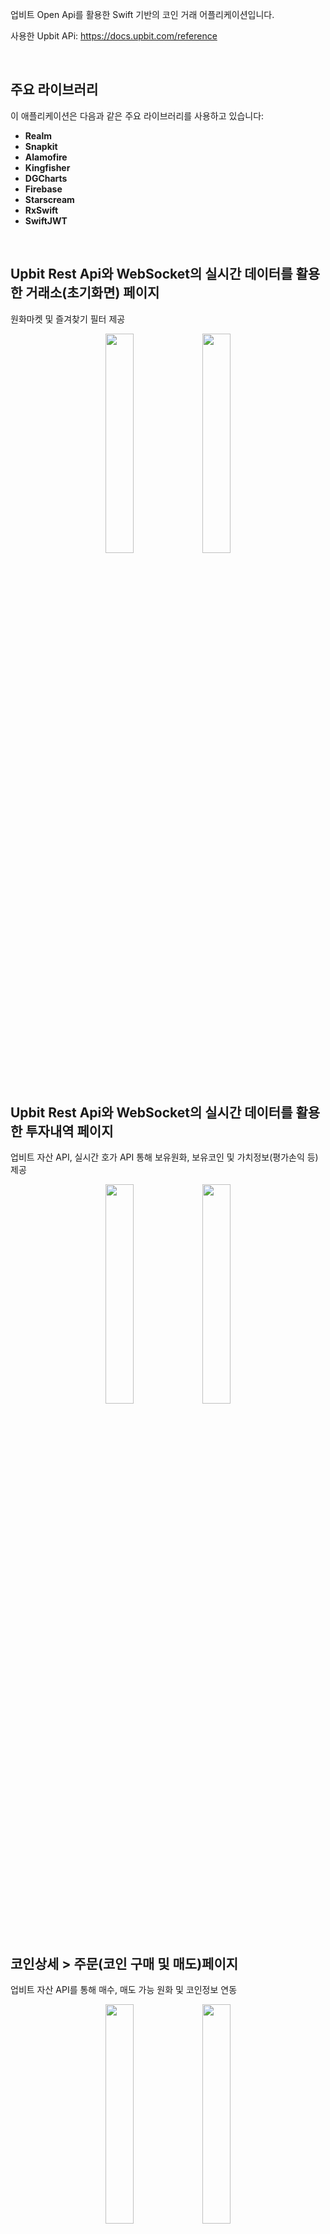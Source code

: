 업비트 Open Api를 활용한 Swift 기반의 코인 거래 어플리케이션입니다.

사용한 Upbit APi: https://docs.upbit.com/reference
 
<br/>
 
## 주요 라이브러리
이 애플리케이션은 다음과 같은 주요 라이브러리를 사용하고 있습니다:

- **Realm**
- **Snapkit**
- **Alamofire**
- **Kingfisher**
- **DGCharts**
- **Firebase**
- **Starscream**
- **RxSwift**
- **SwiftJWT**

<br/>



## Upbit Rest Api와 WebSocket의 실시간 데이터를 활용한 거래소(초기화면) 페이지
원화마켓 및 즐겨찾기 필터 제공
<p align="center">
  <img src="https://github.com/user-attachments/assets/e7a573b6-003b-467b-9ffa-308f1b5824c1" width="30%">
  <img src="https://github.com/user-attachments/assets/661958bb-b46e-4b7a-8675-287badc39bd7" width="30%">
</p>


<br/>

## Upbit Rest Api와 WebSocket의 실시간 데이터를 활용한 투자내역 페이지
업비트 자산 API, 실시간 호가 API 통해 보유원화, 보유코인 및 가치정보(평가손익 등) 제공
<p align="center">
  <img src="https://github.com/user-attachments/assets/a7f555f1-f011-410f-8bcb-890012184923" width="30%">
  <img src="https://github.com/user-attachments/assets/0fb9be6e-7158-4899-a0f7-03a84cdbeca3" width="30%">
</p>


<br/>

## 코인상세 > 주문(코인 구매 및 매도)페이지
업비트 자산 API를 통해 매수, 매도 가능 원화 및 코인정보 연동
<p align="center">
 <img src="https://github.com/user-attachments/assets/0c98ddf3-656c-4ca5-a6e5-79512aca0815" width="30%">
 <img src="https://github.com/user-attachments/assets/fa14a953-6a09-4dc0-a8c7-b35825e0e19b" width="30%">
</p>


<br/>

## 코인상세 > 실시간 차트정보 페이지
월, 주, 일, 분 캔들 제공
<p align="center">
 <img src="https://github.com/user-attachments/assets/dd93ff00-d38b-46c8-b51f-96cb74a89dfd" width="30%">
 <img src="https://github.com/user-attachments/assets/5d7d42fb-7f21-4385-bbe4-8d9bf0b8a533" width="30%">
 <img src="https://github.com/user-attachments/assets/92700abc-538b-4457-b541-dbfa0081c4ed" width="30%">
</p>



<br/>

## 코인상세 > 실시간 호가 페이지

<p align="center">
 <img src="https://github.com/user-attachments/assets/1a6573da-7126-42fe-8746-6eaf9a416565" width="30%">
 <img src="https://github.com/user-attachments/assets/785ca752-d22c-44d7-819a-d15be7e8838a" width="30%">
 <img src="https://github.com/user-attachments/assets/6f7d3f57-c33a-4888-96d8-790531273065" width="30%">
</p>


<br/>


## 코인상세 > Firebase Firestore를 이용한 실시간 익명 종목토론방
공식문서: https://firebase.google.com/docs/firestore/quickstart?hl=ko

<p align="center">
 <img src="https://github.com/user-attachments/assets/202f1a01-29aa-4c26-919d-0cdbe60a4d39" width="30%">
 <img src="https://github.com/user-attachments/assets/a6a6ee35-ed84-4e8f-9a41-ae8ac707fc7e" width="30%">
 <img src="https://github.com/user-attachments/assets/8f2c7564-8385-4c99-824f-7feba613e099" width="30%">
</p>





``` swift
// MARK: 웹소켓 통신에서 사용하는 구독 타입
enum SubscriptionType: String {
    ///현재가
    case ticker
    
    ///호가
    case orderbook
    
    ///내 체결
    case myTrade
    
    ///체결
    case trade
}
```

``` swift
class UpbitSocketService {
    
    private var socket: WebSocket?
    
    private let uuid = UUID()
    
    private let urlString = "wss://api.upbit.com/websocket/v1"
    
    
    // MARK: WebSocket didReceive Event Subject
    let socketEventSubject: PublishSubject<WebSocketEventWrapper> = PublishSubject<WebSocketEventWrapper>()
    
    
    init() {
        guard let url = URL(string: urlString) else {
            fatalError("Invalid URL")
        }
        var request = URLRequest(url: url)
        request.timeoutInterval = 5
        socket = WebSocket(request: request)
        socket?.delegate = self
    }
    
    
    // MARK: 웹소켓 요청
    func subscribeTo(types: [SubscriptionType], symbol: [String]) {
        guard let socket = self.socket else {
            print("WebSocket is not initialized")
            return
        }
        
        let subscription: [[String: Any]] = [
            ["ticket": uuid.uuidString]
        ]
        
        // MARK: 웹소켓 요청이 복수이면 그만큼 Type 필드를 추가함
        let typeSubscriptions = types.map { type -> [String: Any] in
            return ["type": type.rawValue, "codes": symbol]
        }
        
        let jsonData = try! JSONSerialization.data(withJSONObject: subscription + typeSubscriptions)
        socket.write(data: jsonData)
    }
    
    
    // MARK: 웹소켓 연결
    func connect() {
        guard let socket = self.socket else {
            print("WebSocket is not initialized")
            return
        }
        socket.connect()
    }
    
    // MARK: 웹소켓 연결해제
    func disconnect() {
        guard let socket = self.socket else {
            print("WebSocket is not initialized")
            return
        }
        socket.disconnect()
    }
}


// MARK: - Place for WebSocketDelegate
extension UpbitSocketService: WebSocketDelegate {
    func didReceive(event: WebSocketEvent, client: WebSocketClient) {
        // MARK: Socket Event 방출
        self.socketEventSubject.onNext(WebSocketEventWrapper(event: event))
    }
}

// MARK: WebSocketEvent가 value 타입이 아니기 때문에 value 타입으로 만들기 위해 Wrapping함
class WebSocketEventWrapper {
    let event: WebSocketEvent
    
    init(event: WebSocketEvent) {
        self.event = event
    }
}

```

``` swift
// MARK: Upbit에서 제공하는 코인관련 API Service
struct UpbitApiService {
    
    // MARK: Upbit Api Base Url
    static let baseURL = "https://api.upbit.com/v1"
    
    // MARK: plist파일에서 AccessKey추출(인증 가능한 요청시 필요)
    static let accessKey: String = {
        guard let path = Bundle.main.path(forResource: "ApiKey", ofType: "plist"),
              let config = NSDictionary(contentsOfFile: path),
              let apiKey = config["UPBIT_ACCESS_KEY"] as? String else {
            fatalError("ApiKey.plist 파일에서 UPBIT_ACCESS_KEY를 찾을 수 없습니다.")
        }
        return apiKey
    }()
    
    // MARK: plist파일에서 AccessKey추출(API 호출의 보안을 유지하기 위해 사용)
    static let secretKey: String = {
        guard let path = Bundle.main.path(forResource: "ApiKey", ofType: "plist"),
              let config = NSDictionary(contentsOfFile: path),
              let apiKey = config["UPBIT_SECRET_KEY"] as? String else {
            fatalError("ApiKey.plist 파일에서 UPBIT_SECRET_KEY를 찾을 수 없습니다.")
        }
        return apiKey
    }()
    
    
    // MARK: 요청처리
    static func request<T: Decodable>(endpoint: EndPoint, completion: @escaping (Result<T, UpbitApiError>) -> Void) {
        let url = baseURL + endpoint.path
        
        AF.request(url, method: .get, parameters: endpoint.parameters, headers: endpoint.headers)
            .validate(statusCode: 200..<300)
            .responseDecodable(of: T.self) { response in
                switch response.result {
                    
                case .success(let value):
                    completion(.success(value))
                case .failure(let error):
                    let handledError = handleError(response: response, error: error)
                    completion(.failure(handledError))
                }
            }
    }
    
    // MARK: 에러 처리 메서드
    private static func handleError<T>(response: AFDataResponse<T>, error: AFError) -> UpbitApiError {
        // MARK: 네트워크 연결 문제 확인
        if let underlyingError = error.underlyingError as? URLError {
            if underlyingError.code == .notConnectedToInternet {
                return .networkError
            }
        }
        
        // MARK: HTTP 상태 코드 확인
        if let statusCode = response.response?.statusCode {
            return .serverError(statusCode: statusCode)
        }
        
        // MARK: 데이터 파싱 문제 확인
        if let underlyingError = error.underlyingError, let decodingError = underlyingError as? DecodingError {
            print("Decoding Error: \(decodingError.localizedDescription)")
            return .decodingError
        }
        
        // MARK: 기타 오류
        return .unknownError
    }
}

// MARK: 정의된 엔드포인트
extension UpbitApiService {
    enum EndPoint {
        
        // MARK: 거래 가능한 모든 마켓 코드 조회
        case allMarkets
        
        // MARK: 요청 당시 종목의 스냅샷 조회
        case ticker(markets: [String])
        
        // MARK: 일, 주, 월 단위 캔들 조회
        case candles(market:String, candle: CandleType, count: Int)
        
        // MARK: 분단위 캔들 조회
        case candlesMinutes(market:String, candle: CandleType, unit: UnitType, count: Int)
        
        // MARK: 전체 계좌 조회
        case accounts
        
        
        // MARK: 요청경로
        var path: String {
            switch self {
            case .allMarkets :
                return "/market/all?isDetails=true"
                
            case .ticker:
                return "/ticker"
                
            case .candles(_, let candle, _):
                
                return "/candles/\(candle.rawValue)"
                
            case .candlesMinutes(_, let candle, let unit, _):
                return "/candles/\(candle.rawValue)/\(unit.rawValue)"
                
            case .accounts:
                return "/accounts"
            }
        }
        
        // MARK: 파라미터
        var parameters: Parameters? {
            switch self {
            case .allMarkets, .accounts:
                return nil
                
            case .ticker(let markets):
                return ["markets": markets.joined(separator: ",")]
                
            case .candles(let market, _, let count),
                    .candlesMinutes(let market, _, _, let count):
                return ["market": market, "count": count]
            }
        }
        
        // MARK: 헤더, 인증정보가 필요한 요청일 경우에만 사용됨
        var headers: HTTPHeaders? {
            switch self {
                // MARK: 인증이 필요없는 요청
            case .allMarkets, .ticker, .candles, .candlesMinutes:
                return nil
                
                // MARK: 파라미터가 없는, 인증이 필요한 요청
            case .accounts:
                let jwt = self.generateJWT()
                return ["Authorization": "Bearer \(jwt)"]
            }
            
        }
        
        // MARK: 인증이 필요한 요청에 사용되는 Json Web Token 생성
        private func generateJWT() -> String {
            // MARK: JWT 페이로드 생성
            let payload = Payload(access_key: accessKey, nonce: UUID().uuidString)
            
            // MARK: JWT 생성
            do {
                var jwt = JWT(claims: payload)
                let jwtString = try jwt.sign(using: .hs256(key: .init(Data(secretKey.utf8))))
                return jwtString
            } catch {
                fatalError("Failed to generate JWT: \(error.localizedDescription)")
            }
        }
    }
}
```

